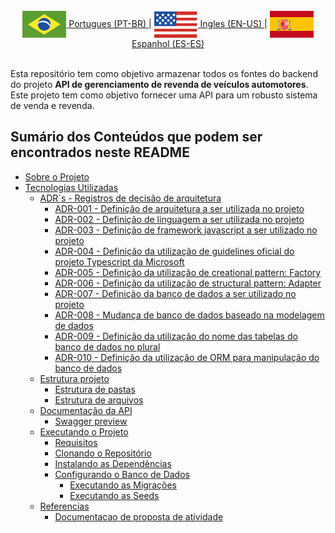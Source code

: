 <br>
<div align="center">
    <a href="/"><img align="center" alt="Gist" src="./docs/assets/images/icons/brazil-flag.svg"> Portugues (PT-BR) </a>|
    <a href="/"><img align="center" alt="Gist" src="./docs/assets/images/icons/usa-flag.svg"> Ingles (EN-US) </a>|
    <a href="/"><img align="center" alt="LinkedIn" src="./docs/assets/images/icons/spain-flag.svg"> Espanhol (ES-ES) </a>
</div>
<br>

Esta repositório tem como objetivo armazenar todos os fontes do backend do projeto **API de gerenciamento de revenda de veículos automotores**. Este projeto tem como objetivo fornecer uma API para um robusto sistema de venda e revenda.

## Sumário dos Conteúdos que podem ser encontrados neste README

- [Sobre o Projeto]()
- [Tecnologias Utilizadas]()
  - [ADR`s - Registros de decisão de arquitetura]()
    - [ADR-001 - Definição de arquitetura a ser utilizada no projeto](./docs/readme/pt-br/adrs/adr-001.md)
    - [ADR-002 - Definição de linguagem a ser utilizada no projeto](./docs/readme/pt-br/adrs/adr-002.md)
    - [ADR-003 - Definição de framework javascript a ser utilizado no projeto](./docs/readme/pt-br/adrs/adr-003.md)
    - [ADR-004 - Definição da utilização de guidelines oficial do projeto Typescript da Microsoft](./docs/readme/pt-br/adrs/adr-004.md)
    - [ADR-005 - Definição da utilização de creational pattern: Factory]()
    - [ADR-006 - Definição da utilização de structural pattern: Adapter]()
    - [ADR-007 - Definição da banco de dados a ser utilizado no projeto]()
    - [ADR-008 - Mudança de banco de dados baseado na modelagem de dados]()
    - [ADR-009 - Definição da utilização do nome das tabelas do banco de dados no plural]()
    - [ADR-010 - Definição da utilização de ORM para manipulação do banco de dados]()
  - [Estrutura projeto]()
    - [Estrutura de pastas]()
    - [Estrutura de arquivos]()
  - [Documentação da API]()
    - [Swagger preview]()
  - [Executando o Projeto]()
    - [Requisitos]()
    - [Clonando o Repositório]()
    - [Instalando as Dependências]()
    - [Configurando o Banco de Dados]()
      - [Executando as Migrações]()
      - [Executando as Seeds]()
  - [Referencias]()
    - [Documentacao de proposta de atividade]()
